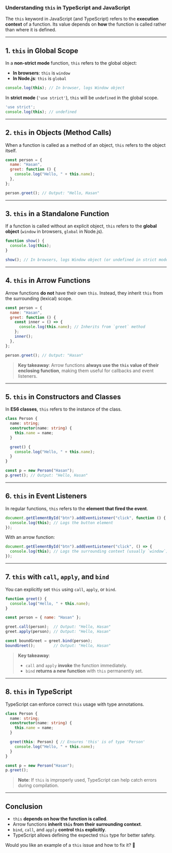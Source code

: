 ### Understanding **`this`** in TypeScript and JavaScript

The `this` keyword in JavaScript (and TypeScript) refers to the **execution context** of a function. Its value depends on **how** the function is called rather than where it is defined.

---

## **1. `this` in Global Scope**
In a **non-strict mode** function, `this` refers to the global object:
- **In browsers**: `this` is `window`
- **In Node.js**: `this` is `global`

```js
console.log(this); // In browser, logs Window object
```

In **strict mode** (`'use strict'`), `this` will be `undefined` in the global scope.

```js
'use strict';
console.log(this); // undefined
```

---

## **2. `this` in Objects (Method Calls)**
When a function is called as a method of an object, `this` refers to the object itself.

```js
const person = {
  name: "Hasan",
  greet: function () {
    console.log("Hello, " + this.name);
  },
};

person.greet(); // Output: "Hello, Hasan"
```

---

## **3. `this` in a Standalone Function**
If a function is called without an explicit object, `this` refers to the **global object** (`window` in browsers, `global` in Node.js).

```js
function show() {
  console.log(this);
}

show(); // In browsers, logs Window object (or undefined in strict mode)
```

---

## **4. `this` in Arrow Functions**
Arrow functions **do not** have their own `this`. Instead, they inherit `this` from the surrounding (lexical) scope.

```js
const person = {
  name: "Hasan",
  greet: function () {
    const inner = () => {
      console.log(this.name); // Inherits from `greet` method
    };
    inner();
  },
};

person.greet(); // Output: "Hasan"
```

> **Key takeaway**: Arrow functions **always use the `this` value of their enclosing function**, making them useful for callbacks and event listeners.

---

## **5. `this` in Constructors and Classes**
In **ES6 classes**, `this` refers to the instance of the class.

```ts
class Person {
  name: string;
  constructor(name: string) {
    this.name = name;
  }

  greet() {
    console.log("Hello, " + this.name);
  }
}

const p = new Person("Hasan");
p.greet(); // Output: "Hello, Hasan"
```

---

## **6. `this` in Event Listeners**
In regular functions, `this` refers to the **element that fired the event**.

```js
document.getElementById("btn").addEventListener("click", function () {
  console.log(this); // Logs the button element
});
```

With an arrow function:

```js
document.getElementById("btn").addEventListener("click", () => {
  console.log(this); // Logs the surrounding context (usually `window`)
});
```

---

## **7. `this` with `call`, `apply`, and `bind`**
You can explicitly set `this` using `call`, `apply`, or `bind`.

```js
function greet() {
  console.log("Hello, " + this.name);
}

const person = { name: "Hasan" };

greet.call(person);  // Output: "Hello, Hasan"
greet.apply(person); // Output: "Hello, Hasan"

const boundGreet = greet.bind(person);
boundGreet();        // Output: "Hello, Hasan"
```

> **Key takeaway**:  
> - `call` and `apply` **invoke** the function immediately.  
> - `bind` **returns a new function** with `this` permanently set.

---

## **8. `this` in TypeScript**
TypeScript can enforce correct `this` usage with type annotations.

```ts
class Person {
  name: string;
  constructor(name: string) {
    this.name = name;
  }

  greet(this: Person) { // Ensures 'this' is of type 'Person'
    console.log("Hello, " + this.name);
  }
}

const p = new Person("Hasan");
p.greet();
```

> **Note**: If `this` is improperly used, TypeScript can help catch errors during compilation.

---

## **Conclusion**
- `this` **depends on how the function is called**.
- Arrow functions **inherit `this` from their surrounding context**.
- `bind`, `call`, and `apply` **control `this` explicitly**.
- TypeScript allows defining the expected `this` type for better safety.

Would you like an example of a `this` issue and how to fix it? 🚀